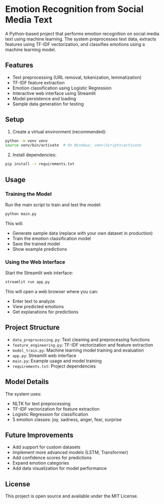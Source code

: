 # Emotion Recognition from Social Media Text

A Python-based project that performs emotion recognition on social media text using machine learning. The system preprocesses text data, extracts features using TF-IDF vectorization, and classifies emotions using a machine learning model.

## Features

- Text preprocessing (URL removal, tokenization, lemmatization)
- TF-IDF feature extraction
- Emotion classification using Logistic Regression
- Interactive web interface using Streamlit
- Model persistence and loading
- Sample data generation for testing

## Setup

1. Create a virtual environment (recommended):
```bash
python -m venv venv
source venv/bin/activate  # On Windows: venv\Scripts\activate
```

2. Install dependencies:
```bash
pip install -r requirements.txt
```

## Usage

### Training the Model

Run the main script to train and test the model:
```bash
python main.py
```

This will:
- Generate sample data (replace with your own dataset in production)
- Train the emotion classification model
- Save the trained model
- Show example predictions

### Using the Web Interface

Start the Streamlit web interface:
```bash
streamlit run app.py
```

This will open a web browser where you can:
- Enter text to analyze
- View predicted emotions
- Get explanations for predictions

## Project Structure

- `data_preprocessing.py`: Text cleaning and preprocessing functions
- `feature_engineering.py`: TF-IDF vectorization and feature extraction
- `model_train.py`: Machine learning model training and evaluation
- `app.py`: Streamlit web interface
- `main.py`: Example usage and model training
- `requirements.txt`: Project dependencies

## Model Details

The system uses:
- NLTK for text preprocessing
- TF-IDF vectorization for feature extraction
- Logistic Regression for classification
- 5 emotion classes: joy, sadness, anger, fear, surprise

## Future Improvements

- Add support for custom datasets
- Implement more advanced models (LSTM, Transformer)
- Add confidence scores for predictions
- Expand emotion categories
- Add data visualization for model performance

## License

This project is open source and available under the MIT License.